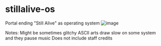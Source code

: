 # stillalive-os
Portal ending "Still Alive" as operating system
![image](https://user-images.githubusercontent.com/104389805/210117492-dd44cddb-3780-4c4e-9c47-db19438f8243.png)

Notes:
Might be sometimes glitchy
ASCII arts draw slow on some system and they pause music
Does not include staff credits
